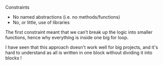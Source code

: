 Constraints
- No named abstractions (i.e. no methods/functions)
- No, or little, use of libraries
 

The first constraint meant that we can’t break up the logic into smaller functions, hence why everything is inside one big for loop.

I have seen that this approach doesn't work well for big projects, and it's hard to understand as all is written in one block without dividing it into blocks !

